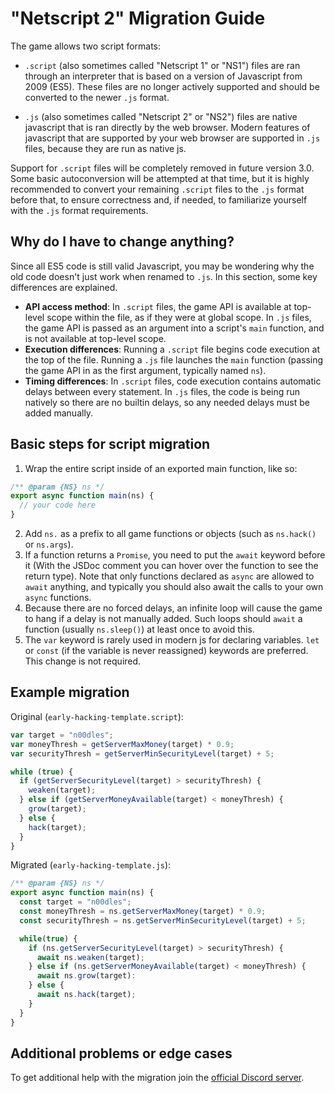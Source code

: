 # "Netscript 2" Migration Guide

The game allows two script formats:

- `.script` (also sometimes called "Netscript 1" or "NS1") files are ran through an interpreter that is based on a version of Javascript from 2009 (ES5). These files are no longer actively supported and should be converted to the newer `.js` format. 

- `.js` (also sometimes called "Netscript 2" or "NS2") files are native javascript that is ran directly by the web browser. Modern features of javascript that are supported by your web browser are supported in `.js` files, because they are run as native js.

Support for `.script` files will be completely removed in future version 3.0. Some basic autoconversion will be attempted at that time, but it is highly recommended to convert your remaining `.script` files to the `.js` format before that, to ensure correctness and, if needed, to familiarize yourself with the `.js` format requirements.

## Why do I have to change anything?

Since all ES5 code is still valid Javascript, you may be wondering why the old code doesn't just work when renamed to `.js`. In this section, some key differences are explained.

- **API access method**: In `.script` files, the game API is available at top-level scope within the file, as if they were at global scope. In `.js` files, the game API is passed as an argument into a script's `main` function, and is not available at top-level scope.
- **Execution differences**: Running a `.script` file begins code execution at the top of the file. Running a `.js` file launches the `main` function (passing the game API in as the first argument, typically named `ns`).
- **Timing differences**: In `.script` files, code execution contains automatic delays between every statement. In `.js` files, the code is being run natively so there are no builtin delays, so any needed delays must be added manually.

## Basic steps for script migration

1. Wrap the entire script inside of an exported main function, like so:

```js
/** @param {NS} ns */
export async function main(ns) {
  // your code here
}
```

2. Add `ns.` as a prefix to all game functions or objects (such as `ns.hack()` or `ns.args`).
3. If a function returns a `Promise`, you need to put the `await` keyword before it (With the JSDoc comment you can hover over the function to see the return type). Note that only functions declared as `async` are allowed to `await` anything, and typically you should also await the calls to your own `async` functions.
4. Because there are no forced delays, an infinite loop will cause the game to hang if a delay is not manually added. Such loops should `await` a function (usually `ns.sleep()`) at least once to avoid this.
5. The `var` keyword is rarely used in modern js for declaring variables. `let` or `const` (if the variable is never reassigned) keywords are preferred. This change is not required.

## Example migration

Original (`early-hacking-template.script`):

```js
var target = "n00dles";
var moneyThresh = getServerMaxMoney(target) * 0.9;
var securityThresh = getServerMinSecurityLevel(target) + 5;

while (true) {
  if (getServerSecurityLevel(target) > securityThresh) {
    weaken(target);
  } else if (getServerMoneyAvailable(target) < moneyThresh) {
    grow(target);
  } else {
    hack(target);
  }
}
```

Migrated (`early-hacking-template.js`):

```js
/** @param {NS} ns */
export async function main(ns) {
  const target = "n00dles";
  const moneyThresh = ns.getServerMaxMoney(target) * 0.9;
  const securityThresh = ns.getServerMinSecurityLevel(target) + 5;

  while(true) {
    if (ns.getServerSecurityLevel(target) > securityThresh) {
      await ns.weaken(target);
    } else if (ns.getServerMoneyAvailable(target) < moneyThresh) {
      await ns.grow(target):
    } else {
      await ns.hack(target);
    }
  }
}
```

## Additional problems or edge cases

To get additional help with the migration join the [official Discord server](https://discord.gg/TFc3hKD).
